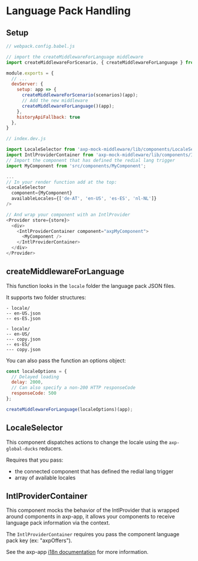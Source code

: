 # Language Pack Handling

## Setup

```js
// webpack.config.babel.js

// import the createMiddlewareForLanguage middleware
import createMiddlewareForScenario, { createMiddlewareForLanguage } from 'axp-mock-middleware';

module.exports = {
  // ...
  devServer: {
    setup: app => {
      createMiddlewareForScenario(scenarios)(app);
      // Add the new middleware
      createMiddlewareForLanguage()(app);
    },
    historyApiFallback: true
  },
}
```



```js
// index.dev.js

import LocaleSelector from 'axp-mock-middleware/lib/components/LocaleSelector';
import IntlProviderContainer from 'axp-mock-middleware/lib/components/IntlProviderContainer';
// Import the component that has defined the redial lang trigger
import MyComponent from 'src/components/MyComponent';

...
// In your render function add at the top:
<LocaleSelector
  component={MyComponent}
  availableLocales={['de-AT', 'en-US', 'es-ES', 'nl-NL']}
/>

// And wrap your component with an IntlProvider
<Provider store={store}>
  <div>
    <IntlProviderContainer component="axpMyComponent">
      <MyComponent />
    </IntlProviderContainer>
  </div>
</Provider>
```

## createMiddlewareForLanguage

This function looks in the `locale` folder the language pack JSON files.

It supports two folder structures:

```
- locale/
-- en-US.json
-- es-ES.json
```

```
- locale/
-- en-US/
--- copy.json
-- es-ES/
--- copy.json
```

You can also pass the function an options object:

```js
const localeOptions = {
  // Delayed loading
  delay: 2000,
  // Can also specify a non-200 HTTP responseCode
  responseCode: 500
};

createMiddlewareForLanguage(localeOptions)(app);
```



## LocaleSelector

This component dispatches actions to change the locale using the `axp-global-ducks` reducers. 

Requires that you pass:

* the connected component that has defined the redial lang trigger
* array of available locales



## IntlProviderContainer

This component mocks the behavior of the IntlProvider that is wrapped around components in axp-app, it allows your components to receive language pack information via the context.

The `IntlProviderContainer` requires you pass the component language pack key (ex: "axpOffers").

See the axp-app [i18n documentation](https://stash.aexp.com/stash/projects/UIE/repos/axp-app-docs/browse/i18n.md) for more information.
